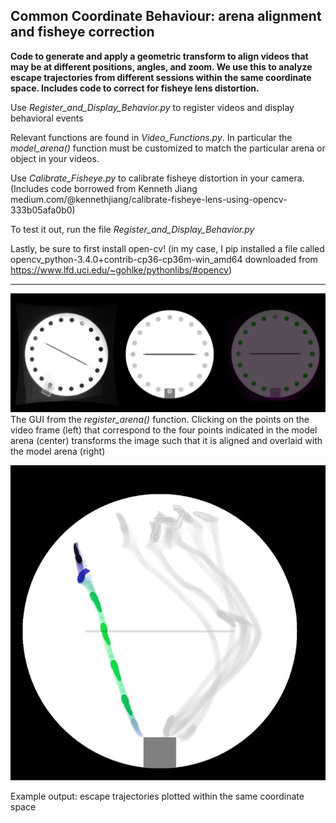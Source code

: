 ## Common Coordinate Behaviour: arena alignment and fisheye correction
**Code to generate and apply a geometric transform to align videos that may be at different positions, angles, and zoom. We use this to analyze escape trajectories from different sessions within the same coordinate space. Includes code to correct for fisheye lens distortion.**

Use _Register_and_Display_Behavior.py_ to register videos and display behavioral events

Relevant functions are found in _Video_Functions.py_. In particular the _model_arena()_ function must be customized to match the particular arena or object in your videos.

Use _Calibrate_Fisheye.py_ to calibrate fisheye distortion in your camera. (Includes code borrowed from Kenneth Jiang medium.com/@kennethjiang/calibrate-fisheye-lens-using-opencv-333b05afa0b0)

To test it out, run the file _Register_and_Display_Behavior.py_

Lastly, be sure to first install open-cv! (in my case, I pip installed a file called opencv_python-3.4.0+contrib-cp36-cp36m-win_amd64 downloaded from https://www.lfd.uci.edu/~gohlke/pythonlibs/#opencv)

---

![](https://github.com/BrancoLab/Common-Coordinate-Behaviour/blob/master/example.JPG)
The GUI from the _register_arena()_ function. Clicking on the points on the video frame (left) that correspond to the four points indicated in the model arena (center) transforms the image such that it is aligned and overlaid with the model arena (right)


![](https://github.com/BrancoLab/Common-Coordinate-Behaviour/blob/master/example2.jpg)

Example output: escape trajectories plotted within the same coordinate space
